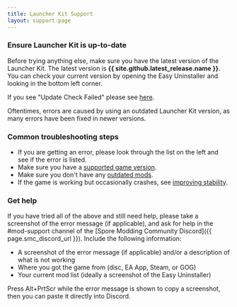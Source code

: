 ```yaml
---
title: Launcher Kit Support
layout: support-page
---
```

### Ensure Launcher Kit is up-to-date
Before trying anything else, make sure you have the latest version of the Launcher Kit. The latest version is **{{ site.github.latest_release.name }}**. You can check your current version by opening the Easy Uninstaller and looking in the bottom left corner.

If you see "Update Check Failed" please see [here](support/update-check-failed).

Oftentimes, errors are caused by using an outdated Launcher Kit version, as many errors have been fixed in newer versions.

### Common troubleshooting steps
- If you are getting an error, please look through the list on the left and see if the error is listed.
- Make sure you have a [supported game version](support/game-versions).
- Make sure you don't have any [outdated mods](support/outdated-mods).
- If the game is working but occasionally crashes, see [improving stability](support/improving-stability).

### Get help
If you have tried all of the above and still need help, please take a screenshot of the error message (if applicable), and ask for help in the #mod-support channel of the [Spore Modding Community Discord]({{ page.smc_discord_url }}). Include the following information:
- A screenshot of the error message (if applicable) and/or a description of what is not working
- Where you got the game from (disc, EA App, Steam, or GOG)
- Your current mod list (ideally a screenshot of the Easy Uninstaller)

Press Alt+PrtScr while the error message is shown to copy a screenshot, then you can paste it directly into Discord.